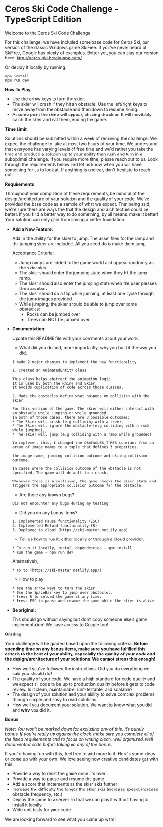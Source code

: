 # Ceros Ski Code Challenge - TypeScript Edition

Welcome to the Ceros Ski Code Challenge!

For this challenge, we have included some base code for Ceros Ski, our version of the classic Windows game SkiFree. If
you've never heard of SkiFree, Google has plenty of examples. Better yet, you can play our version here: 
http://ceros-ski.herokuapp.com/  

Or deploy it locally by running:
```
npm install
npm run dev
```

**How To Play**

* Use the arrow keys to turn the skier.
* The skier will crash if they hit an obstacle. Use the left/right keys to move away from the obstacle and then down
to resume skiing.
* At some point the rhino will appear, chasing the skier. It will inevitably catch the skier and eat them, ending the
game.

**Time Limit**

Solutions should be submitted within a week of receiving the challenge. We expect the challenge to take at most two 
hours of your time. We understand that everyone has varying levels of free time and we'd rather you take the time and 
produce a solution up to your ability than rush and turn in a suboptimal challenge. If you require more time, please
reach out to us. Look through the requirements below and let us know when you will have something for us to look at. 
If anything is unclear, don't hesitate to reach out.

**Requirements**

Throughout your completion of these requirements, be mindful of the design/architecture of your solution and the 
quality of your code. We've provided the base code as a sample of what we expect. That being said, we're sure there are 
ways the that the design and architecture could be better. If you find a better way to do something, by all means, make 
it better! Your solution can only gain from having a better foundation.

* **Add a New Feature:**

  Add in the ability for the skier to jump. The asset files for the ramp and the jumping skier are included. All you 
  need do is make them jump. 

  Acceptance Criteria:
  * Jump ramps are added to the game world and appear randomly as the skier skis.
  * The skier should enter the jumping state when they hit the jump ramp.
  * The skier should also enter the jumping state when the user presses the spacebar.
  * The skier should do a flip while jumping, at least one cycle through the jump images provided.
  * While jumping, the skier should be able to jump over some obstacles: 
    * Rocks can be jumped over
    * Trees can NOT be jumped over

* **Documentation:**

  Update this README file with your comments about your work.
  * What did you do and, more importantly, why you built it the way you did.
  ```
  I made 2 major changes to implement the new functionality
  
  1. Created an AnimatedEntity class

  This class helps abstract the animation logic.
  It is used by both the Rhino and Skier.
  It avoids duplication of code across those classes.

  2. Made the obstacles define what happens on collision with the skier

  For this version of the game, The skier will either interact with an obstacle while jumping or while grounded.
  In both of those cases, there are 3 possible outcomes:
  * The Skier will crash (e.g colliding with a tree),
  * The Skier will ignore the obstacle (e.g colliding with a rock while jumping),
  * The skier will jump (e.g colliding with a ramp while grounded)

  To implement this, I changed the OBSTACLES_TYPES constant from an array of image names to a tuple that defines 3 properties.
  
  the image name, jumping collision outcome and skiing collision outcome.

  In cases where the collision outcome of the obstacle is not specified, The game will default to a crash.

  Whenever there is a collision, the game checks the skier state and triggers the appropriate collision outcome for the obstacle.
  ```
  * Are there any known bugs?
  ```
  Did not encounter any bugs during my testing
  ```
  * Did you do any bonus items?
  ```
  1. Implemented Pause functionality (ESC)
  2. Implemented Reload functionality (R)
  3. Deployed to cloud (https://ski-master.netlify.app)
  ```
  * Tell us how to run it, either locally or through a cloud provider.
  ```
  * To run it locally, install dependencies - npm install
  * Run the game - npm run dev
  ```
  Alternatively,
  ```
  * Go to (https://ski-master.netlify.app/)
  ```
  * How to play
  ```
  * Use the arrow keys to turn the skier.
  * Use the SpaceBar key to jump over obstacles.
  * Press R to reload the game at any time.
  * Press ESC to pause and resume the game while the skier is alive.
  ```
  
* **Be original:**
  
  This should go without saying but don’t copy someone else’s game implementation! We have access to Google too!

**Grading** 

Your challenge will be graded based upon the following criteria. **Before spending time on any bonus items, make sure 
you have fulfilled this criteria to the best of your ability, especially the quality of your code and the 
design/architecture of your solutions. We cannot stress this enough!**

* How well you've followed the instructions. Did you do everything we said you should do?
* The quality of your code. We have a high standard for code quality and we expect all code to be up to production 
  quality before it gets to code review. Is it clean, maintainable, unit-testable, and scalable?
* The design of your solution and your ability to solve complex problems through simple and easy to read solutions.
* How well you document your solution. We want to know what you did and **why** you did it.

**Bonus**

*Note: You won’t be marked down for excluding any of this, it’s purely bonus.  If you’re really up against the clock, 
make sure you complete all of the listed requirements and to focus on writing clean, well organized, well documented 
code before taking on any of the bonus.*

If you're having fun with this, feel free to add more to it. Here's some ideas or come up with your own. We love seeing 
how creative candidates get with this.
 
* Provide a way to reset the game once it's over
* Provide a way to pause and resume the game
* Add a score that increments as the skier skis further
* Increase the difficulty the longer the skier skis (increase speed, increase obstacle frequency, etc.)
* Deploy the game to a server so that we can play it without having to install it locally
* Write unit tests for your code

We are looking forward to see what you come up with!!
